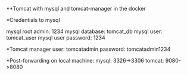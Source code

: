 **Tomcat with mysql and tomcat-manager in the docker

*Credentials to mysql

mysql root admin: 1234
mysql database: tomcat_db
mysql user: tomcat_user
mysql user password: 1234


*Tomcat manager
user: tomcatadmin
password: tomcatadmin1234

*Post-forwarding on local machine:
mysql: 3326->3306
tomcat: 9080->8080

